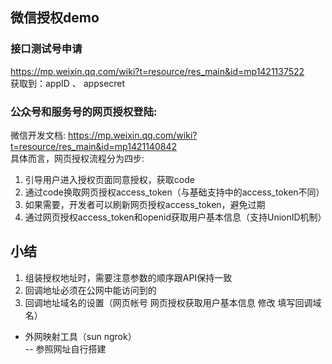 ## 微信授权demo
### 接口测试号申请
https://mp.weixin.qq.com/wiki?t=resource/res_main&id=mp1421137522  
获取到：appID 、 appsecret  

### 公众号和服务号的网页授权登陆:  
微信开发文档: 
https://mp.weixin.qq.com/wiki?t=resource/res_main&id=mp1421140842  
具体而言，网页授权流程分为四步:  
1. 引导用户进入授权页面同意授权，获取code
2. 通过code换取网页授权access_token（与基础支持中的access_token不同）
3. 如果需要，开发者可以刷新网页授权access_token，避免过期
4. 通过网页授权access_token和openid获取用户基本信息（支持UnionID机制）  

## 小结
1. 组装授权地址时，需要注意参数的顺序跟API保持一致
2. 回调地址必须在公网中能访问到的
3. 回调地址域名的设置（网页帐号	网页授权获取用户基本信息 修改 填写回调域名）

+ 外网映射工具（sun ngrok）  
 -- 参照网址自行搭建